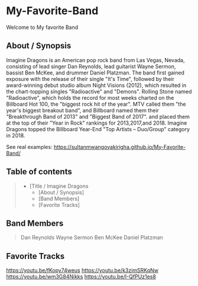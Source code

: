 # My-Favorite-Band
Welcome to My favorite Band

## About / Synopsis
Imagine Dragons is an American pop rock band from Las Vegas, Nevada, consisting of lead singer Dan Reynolds, lead guitarist Wayne Sermon, bassist Ben McKee, and drummer Daniel Platzman.
The band first gained exposure with the release of their single 
"It's Time", followed by their award-winning debut studio album Night Visions (2012), which resulted in the chart-topping singles "Radioactive" and "Demons". 
Rolling Stone named "Radioactive", which holds the record for most weeks charted on the Billboard Hot 100, the "biggest rock hit of the year".
MTV called them "the year's biggest breakout band",
and Billboard named them their "Breakthrough Band of 2013" and "Biggest Band of 2017". and placed them at the top of their "Year in Rock" rankings for 2013,2017,and 2018.
Imagine Dragons topped the Billboard Year-End "Top Artists – Duo/Group" category in 2018.

See real examples:
https://sultanmwangoyakirigha.github.io/My-Favorite-Band/

## Table of contents
> * [Title / Imagine Dragons
>   * [About / Synopsis]
>   * [Band Members]
>   * [Favorite Tracks]


## Band Members
> Dan Reynolds
> Wayne Sermon
> Ben McKee
> Daniel Platzman


## Favorite Tracks
https://youtu.be/fKopy74weus
https://youtu.be/k3zimSRKqNw
https://youtu.be/wm3G84Nikks
https://youtu.be/I-QfPUz1es8

